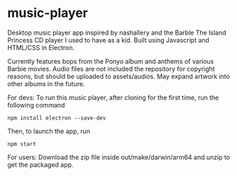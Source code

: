 # music-player

Desktop music player app inspired by nashallery and the Barble The Island Princess CD player I used to have as a kid. Built using Javascript and HTML/CSS in Electron.

Currently features bops from the Ponyo album and anthems of various Barbie movies. Audio files are not included the repository for copyright reasons, but should be uploaded to assets/audios. May expand artwork into other albums in the future.


For devs:
To run this music player, after cloning for the first time, run the following command
```shell
npm install electron --save-dev
```

Then, to launch the app, run
```shell
npm start
```

For users:
Download the zip file inside out/make/darwin/arm64 and unzip to get the packaged app.
